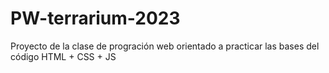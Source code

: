 # PW-terrarium-2023
Proyecto de la clase de progración web orientado a practicar las bases del código HTML + CSS + JS
